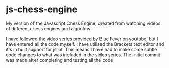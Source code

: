 # js-chess-engine
My version of the Javascript Chess Engine, created from watching videos of different chess engines and algoritms

I have followed the video series provided by Blue Fever on youtube, but I have entered all the code myself.
I have utilised the Brackets text editor and it's in built support for jslint. This means I have had to make some subtle code changes to what was included in the video series.
The initial commit was made after completing and testing all the code 
